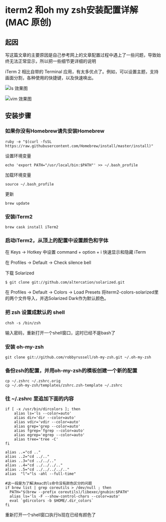 # iterm2 和oh my zsh安装配置详解(MAC 原创)

## 起因

写这篇文章的主要原因是自己参考网上的文章配置过程中遇上了一些问题，导致始终无法正常显示，所以把一些细节更详细的说明

iTerm 2 相比自带的 Terminal 应用，有太多优点了。例如，可以设置主题，支持画面分割，各种使用的快捷键，以及快速唤出。

![ls 效果图](https://github.com/lenxeon/notes/blob/master/%E8%BF%90%E7%BB%B4/201510/iterm2%20%E5%92%8Coh%20my%20zsh%E5%AE%89%E8%A3%85%E4%BB%A5%E5%8F%8A%E4%BD%BF%E7%94%A8%E4%BB%8B%E7%BB%8D/iterm2%E6%95%88%E6%9E%9C%E5%9B%BE.png)

![vim 效果图](https://github.com/lenxeon/notes/blob/master/%E8%BF%90%E7%BB%B4/201510/iterm2%20%E5%92%8Coh%20my%20zsh%E5%AE%89%E8%A3%85%E4%BB%A5%E5%8F%8A%E4%BD%BF%E7%94%A8%E4%BB%8B%E7%BB%8D/iterm2%20vim%20%E6%95%88%E6%9E%9C%E5%9B%BE.png)

## 安装步骤
### 如果你没有Homebrew请先安装Homebrew
```shell
ruby -e "$(curl -fsSL https://raw.githubusercontent.com/Homebrew/install/master/install)"
```
设置环境变量
```shell
echo 'export PATH="/usr/local/bin:$PATH"' >> ~/.bash_profile
```
加载环境变量
```shell
source ~/.bash_profile
```
更新
```shell
brew update
```
### 安装iTerm2
```shell
brew cask install iTerm2
```
### 启动iTerm2，从顶上的配置中设置颜色和字体

在 Keys -> Hotkey 中设置 command + option + i 快速显示和隐藏 iTerm

在 Profiles -> Default -> Check silence bell

下载 Solarized
```shell
$ git clone git://github.com/altercation/solarized.git
```

在 Profiles -> Default -> Colors -> Load Presets 将iterm2-colors-solarized里的两个文件导入，并选Solarized Dark作为默认颜色。

### 把 zsh 设置成默认的 shell
```shell
chsh -s /bin/zsh
```
输入密码，重新打开一个shell窗口，这时已经不是bash了

### 安装 oh-my-zsh
```shell
git clone git://github.com/robbyrussell/oh-my-zsh.git ~/.oh-my-zsh
```
### 备份zsh的配置，并用oh-my-zsh的模板创建一个新的配置
```shell
cp ~/.zshrc ~/.zshrc.orig
cp ~/.oh-my-zsh/templates/zshrc.zsh-template ~/.zshrc
```
### 往 ~/.zshrc 里追加下面的内容

```shell
if [ -x /usr/bin/dircolors ]; then
    alias ls='ls --color=auto'
    alias dir='dir --color=auto'
    alias vdir='vdir --color=auto'
    alias grep='grep --color=auto'
    alias fgrep='fgrep --color=auto'
    alias egrep='egrep --color=auto'
    alias tree='tree -C'
fi

alias ..="cd .."
alias ..2="cd ../.."
alias ..3="cd ../../.."
alias ..4="cd ../../../.."
alias ..5="cd ../../../../.."
alias  "l"="ls -ahl --full-time"

#这一段是为了解决mac的ls命令没有颜色区分的问题
if brew list | grep coreutils > /dev/null ; then
  PATH="$(brew --prefix coreutils)/libexec/gnubin:$PATH"
  alias ls='ls -F --show-control-chars --color=auto'
  eval `gdircolors -b $HOME/.dir_colors`
fi
```

重新打开一个shell窗口执行ls现在已经有颜色了











